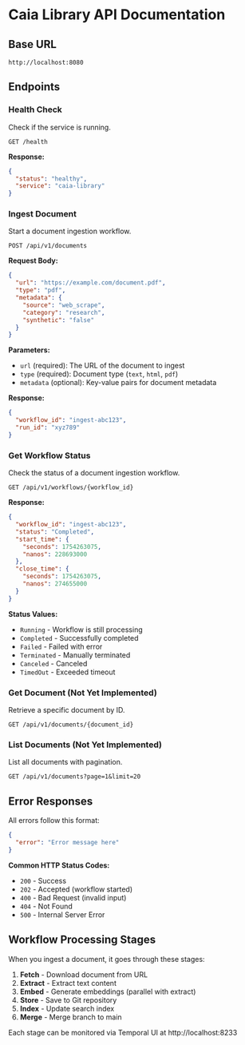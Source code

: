# Caia Library API Documentation

## Base URL
```
http://localhost:8080
```

## Endpoints

### Health Check
Check if the service is running.

```
GET /health
```

**Response:**
```json
{
  "status": "healthy",
  "service": "caia-library"
}
```

### Ingest Document
Start a document ingestion workflow.

```
POST /api/v1/documents
```

**Request Body:**
```json
{
  "url": "https://example.com/document.pdf",
  "type": "pdf",
  "metadata": {
    "source": "web_scrape",
    "category": "research",
    "synthetic": "false"
  }
}
```

**Parameters:**
- `url` (required): The URL of the document to ingest
- `type` (required): Document type (`text`, `html`, `pdf`)
- `metadata` (optional): Key-value pairs for document metadata

**Response:**
```json
{
  "workflow_id": "ingest-abc123",
  "run_id": "xyz789"
}
```

### Get Workflow Status
Check the status of a document ingestion workflow.

```
GET /api/v1/workflows/{workflow_id}
```

**Response:**
```json
{
  "workflow_id": "ingest-abc123",
  "status": "Completed",
  "start_time": {
    "seconds": 1754263075,
    "nanos": 228693000
  },
  "close_time": {
    "seconds": 1754263075,
    "nanos": 274655000
  }
}
```

**Status Values:**
- `Running` - Workflow is still processing
- `Completed` - Successfully completed
- `Failed` - Failed with error
- `Terminated` - Manually terminated
- `Canceled` - Canceled
- `TimedOut` - Exceeded timeout

### Get Document (Not Yet Implemented)
Retrieve a specific document by ID.

```
GET /api/v1/documents/{document_id}
```

### List Documents (Not Yet Implemented)
List all documents with pagination.

```
GET /api/v1/documents?page=1&limit=20
```

## Error Responses

All errors follow this format:

```json
{
  "error": "Error message here"
}
```

**Common HTTP Status Codes:**
- `200` - Success
- `202` - Accepted (workflow started)
- `400` - Bad Request (invalid input)
- `404` - Not Found
- `500` - Internal Server Error

## Workflow Processing Stages

When you ingest a document, it goes through these stages:

1. **Fetch** - Download document from URL
2. **Extract** - Extract text content
3. **Embed** - Generate embeddings (parallel with extract)
4. **Store** - Save to Git repository
5. **Index** - Update search index
6. **Merge** - Merge branch to main

Each stage can be monitored via Temporal UI at http://localhost:8233